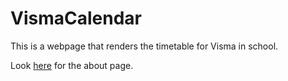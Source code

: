 # VismaCalendar
This is a webpage that renders the timetable for Visma in school.

Look [here](https://visma-calendar.herokuapp.com/about) for the about page.
